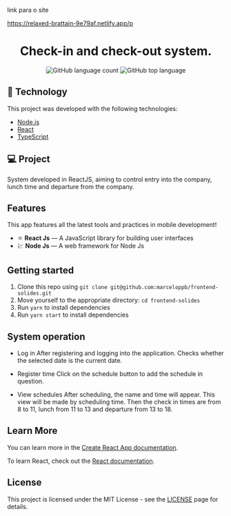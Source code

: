 <p>link para o site<p>
<a href="https://relaxed-brattain-9e79af.netlify.app/">https://relaxed-brattain-9e79af.netlify.app/p</a>

<h1 align="center">
  Check-in and check-out system.
</h1>

<p align="center">  </p>

<p align="center">
  <img alt="GitHub language count" src="https://img.shields.io/github/languages/count/marceloppb/frontend_solides">
  <img alt="GitHub top language" src="https://img.shields.io/github/languages/top/marceloppb/frontend_solides">
</p>

## 🚀 Technology

This project was developed with the following technologies:

- [Node.js](https://nodejs.org/en/)
- [React](https://reactjs.org)
- [TypeScript](https://www.typescriptlang.org/)

## 💻 Project

System developed in ReactJS, aiming to control entry into the company, lunch time and departure from the company.

## Features

This app features all the latest tools and practices in mobile development!

- ⚛️ **React Js** — A JavaScript library for building user interfaces
- 💹 **Node Js** — A web framework for Node Js

## Getting started

1. Clone this repo using `git clone git@github.com:marceloppb/frontend-solides.git`
2. Move yourself to the appropriate directory: `cd frontend-solides`<br />
3. Run `yarn` to install dependencies<br />
4. Run `yarn start` to install dependencies<br />

## System operation

- Log in
  After registering and logging into the application. Checks whether the selected date is the current date.
 
- Register time
   Click on the schedule button to add the schedule in question.
  
- View schedules
   After scheduling, the name and time will appear.
   This view will be made by scheduling time.
   Then the check in times are from 8 to 11, lunch from 11 to 13 and departure from 13 to 18.


## Learn More

You can learn more in the [Create React App documentation](https://facebook.github.io/create-react-app/docs/getting-started).

To learn React, check out the [React documentation](https://reactjs.org/).

## License

This project is licensed under the MIT License - see the [LICENSE](https://opensource.org/licenses/MIT) page for details.
